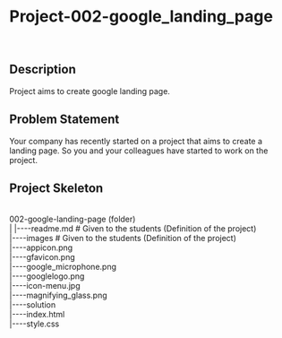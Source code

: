 # Project-002-google_landing_page

<br>

<h2>Description</h2>
Project aims to create google landing page.
<h2>Problem Statement</h2>
Your company has recently started on a project that aims to create a landing page. So you and your
colleagues have started to work on the project.
<h2>Project Skeleton</h2>
<br>
002-google-landing-page (folder)<br>
|
|----readme.md # Given to the students (Definition of the project)<br>
|----images # Given to the students (Definition of the project)<br>
    |----appicon.png<br>
    |----gfavicon.png<br>
    |----google_microphone.png<br>
    |----googlelogo.png<br>
    |----icon-menu.jpg<br>
    |----magnifying_glass.png<br>
|----solution<br>
 |----index.html<br>
 |----style.css <br>
